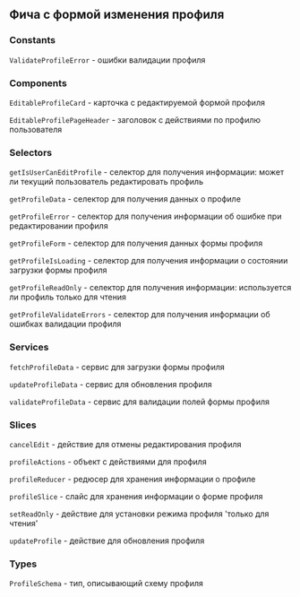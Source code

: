 ## Фича с формой изменения профиля

### Constants

`ValidateProfileError` - ошибки валидации профиля

### Components

`EditableProfileCard` - карточка с редактируемой формой профиля

`EditableProfilePageHeader` - заголовок с действиями по профилю пользователя

### Selectors

`getIsUserCanEditProfile` - селектор для получения информации: может ли текущий пользователь редактировать профиль

`getProfileData` - селектор для получения данных о профиле

`getProfileError` - селектор для получения информации об ошибке при редактировании профиля

`getProfileForm` - селектор для получения данных формы профиля

`getProfileIsLoading` - селектор для получения информации о состоянии загрузки формы профиля

`getProfileReadOnly` - селектор для получения информации: используется ли профиль только для чтения

`getProfileValidateErrors` - селектор для получения информации об ошибках валидации профиля

### Services

`fetchProfileData` - сервис для загрузки формы профиля

`updateProfileData` - сервис для обновления профиля

`validateProfileData` - сервис для валидации полей формы профиля

### Slices

`cancelEdit` - действие для отмены редактирования профиля

`profileActions` - объект с действиями для профиля

`profileReducer` - редюсер для хранения информации о профиле

`profileSlice` - слайс для хранения информации о форме профиля

`setReadOnly` - действие для установки режима профиля 'только для чтения'

`updateProfile` - действие для обновления профиля

### Types

`ProfileSchema` - тип, описывающий схему профиля
